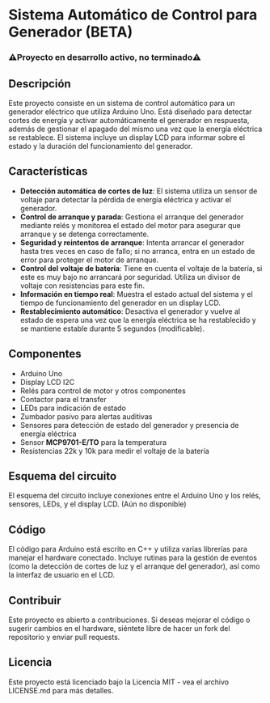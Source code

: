 # Sistema Automático de Control para Generador (BETA)
### ⚠️Proyecto en desarrollo activo, no terminado⚠️

## Descripción
Este proyecto consiste en un sistema de control automático para un generador eléctrico que utiliza Arduino Uno. Está diseñado para detectar cortes de energía y activar automáticamente el generador en respuesta, además de gestionar el apagado del mismo una vez que la energía eléctrica se restablece. El sistema incluye un display LCD para informar sobre el estado y la duración del funcionamiento del generador.

## Características
- **Detección automática de cortes de luz**: El sistema utiliza un sensor de voltaje para detectar la pérdida de energía eléctrica y activar el generador.
- **Control de arranque y parada**: Gestiona el arranque del generador mediante relés y monitorea el estado del motor para asegurar que arranque y se detenga correctamente.
- **Seguridad y reintentos de arranque**: Intenta arrancar el generador hasta tres veces en caso de fallo; si no arranca, entra en un estado de error para proteger el motor de arranque.
- **Control del voltaje de batería**: Tiene en cuenta el voltaje de la batería, si este es muy bajo no arrancará por seguridad. Utiliza un divisor de voltaje con resistencias para este fin.
- **Información en tiempo real**: Muestra el estado actual del sistema y el tiempo de funcionamiento del generador en un display LCD.
- **Restablecimiento automático**: Desactiva el generador y vuelve al estado de espera una vez que la energía eléctrica se ha restablecido y se mantiene estable durante 5 segundos (modificable).

## Componentes
- Arduino Uno
- Display LCD I2C
- Relés para control de motor y otros componentes
- Contactor para el transfer
- LEDs para indicación de estado
- Zumbador pasivo para alertas auditivas
- Sensores para detección de estado del generador y presencia de energía eléctrica
- Sensor **MCP9701-E/TO** para la temperatura
- Resistencias 22k y 10k para medir el voltaje de la batería

## Esquema del circuito
El esquema del circuito incluye conexiones entre el Arduino Uno y los relés, sensores, LEDs, y el display LCD. (Aún no disponible)

## Código
El código para Arduino está escrito en C++ y utiliza varias librerías para manejar el hardware conectado. Incluye rutinas para la gestión de eventos (como la detección de cortes de luz y el arranque del generador), así como la interfaz de usuario en el LCD.

<!---
## Configuración y uso
Para utilizar este sistema:
1. Conecte todos los componentes según el esquema del circuito.
2. Suba el código proporcionado al Arduino Uno.
3. Asegúrese de que el sensor de luz esté bien posicionado para detectar la luz ambiente.
4. Al detectar un corte de luz, el sistema automáticamente intentará arrancar el generador y, si es exitoso, mostrará el estado en el display LCD.
--->

## Contribuir
Este proyecto es abierto a contribuciones. Si deseas mejorar el código o sugerir cambios en el hardware, siéntete libre de hacer un fork del repositorio y enviar pull requests.

## Licencia
Este proyecto está licenciado bajo la Licencia MIT - vea el archivo LICENSE.md para más detalles.
